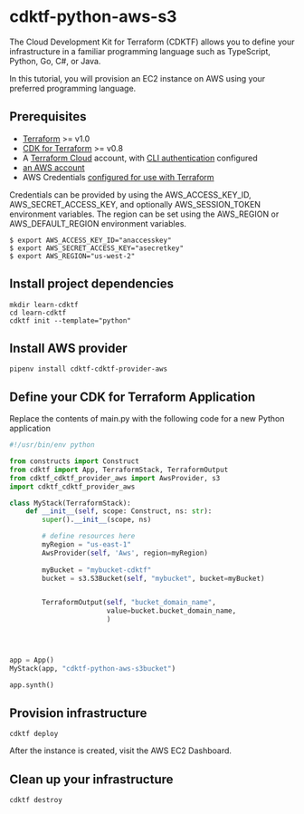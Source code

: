 # cdktf-python-aws-s3

The Cloud Development Kit for Terraform (CDKTF) allows you to define your infrastructure in a familiar programming language such as TypeScript, Python, Go, C#, or Java.

In this tutorial, you will provision an EC2 instance on AWS using your preferred programming language.

## Prerequisites

* [Terraform](https://www.terraform.io/downloads) >= v1.0
* [CDK for Terraform](https://learn.hashicorp.com/tutorials/terraform/cdktf-install) >= v0.8
* A [Terraform Cloud](https://app.terraform.io/) account, with [CLI authentication](https://learn.hashicorp.com/tutorials/terraform/cloud-login) configured
* [an AWS account](https://portal.aws.amazon.com/billing/signup?nc2=h_ct&src=default&redirect_url=https%3A%2F%2Faws.amazon.com%2Fregistration-confirmation#/start)
* AWS Credentials [configured for use with Terraform](https://registry.terraform.io/providers/hashicorp/aws/latest/docs#authentication)


Credentials can be provided by using the AWS_ACCESS_KEY_ID, AWS_SECRET_ACCESS_KEY, and optionally AWS_SESSION_TOKEN environment variables. The region can be set using the AWS_REGION or AWS_DEFAULT_REGION environment variables.

```shell
$ export AWS_ACCESS_KEY_ID="anaccesskey"
$ export AWS_SECRET_ACCESS_KEY="asecretkey"
$ export AWS_REGION="us-west-2"
```

## Install project dependencies

```shell
mkdir learn-cdktf
cd learn-cdktf
cdktf init --template="python"
```

## Install AWS provider

```shell
pipenv install cdktf-cdktf-provider-aws
```

## Define your CDK for Terraform Application

Replace the contents of main.py with the following code for a new Python application

```python
#!/usr/bin/env python

from constructs import Construct
from cdktf import App, TerraformStack, TerraformOutput
from cdktf_cdktf_provider_aws import AwsProvider, s3
import cdktf_cdktf_provider_aws

class MyStack(TerraformStack):
    def __init__(self, scope: Construct, ns: str):
        super().__init__(scope, ns)

        # define resources here
        myRegion = "us-east-1"
        AwsProvider(self, 'Aws', region=myRegion)
        
        myBucket = "mybucket-cdktf"
        bucket = s3.S3Bucket(self, "mybucket", bucket=myBucket)


        TerraformOutput(self, "bucket_domain_name",
                        value=bucket.bucket_domain_name,
                        )

        


app = App()
MyStack(app, "cdktf-python-aws-s3bucket")

app.synth()
```
## Provision infrastructure
```shell
cdktf deploy
```
After the instance is created, visit the AWS EC2 Dashboard.

## Clean up your infrastructure
```shell
cdktf destroy
```